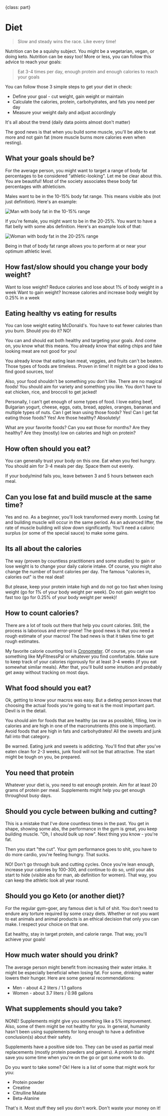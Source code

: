 {class: part}

# Diet

> Slow and steady wins the race. Like every time!

Nutrition can be a squishy subject. You might be a vegetarian, vegan, or doing keto. Nutrition can be easy too! More or less, you can follow this advice to reach your goals:

> Eat 3-4 times per day, enough protein and enough calories to reach your goals

You can follow those 3 simple steps to get your diet in check:

- Define your goal - cut weight, gain weight or maintain
- Calculate the calories, protein, carbohydrates, and fats you need per day
- Measure your weight daily and adjust accordingly

It's all about the trend (daily data points almost don't matter)

The good news is that when you build some muscle, you'll be able to eat more and not gain fat (more muscle burns more calories even when resting).

## What your goals should be?

For the average person, you might want to target a range of body fat percentages to be considered "athletic-looking". Let me be clear about this. You are beautiful! Most of the society associates these body fat percentages with athleticism.

Males want to be in the 10-15% body fat range. This means visible abs (not just definition). Here's an example:

![Man with body fat in the 10-15% range](man-body-fat.jpg)

If you're female, you might want to be in the 20-25%. You want to have a flat belly with some abs definition. Here's an example look of that:

![Woman with body fat in the 20-25% range](woman-body-fat.jpg)

Being in that of body fat range allows you to perform at or near your optimum athletic level.

## How fast/slow should you change your body weight?

Want to lose weight? Reduce calories and lose about 1% of body weight in a week
Want to gain weight? Increase calories and increase body weight by 0.25% in a week

## Eating healthy vs eating for results

You can lose weight eating McDonald's. You have to eat fewer calories than you burn. Should you do it? NO!

You can and should eat both healthy and targeting your goals. And come on, you know what this means. You already know that eating chips and fake looking meat are not good for you!

You already know that eating lean meat, veggies, and fruits can't be beaten. Those types of foods are timeless. Proven in time! It might be a good idea to find good sources, too!

Also, your food shouldn't be something you don't like. There are no magical foods! You should aim for variety and something you like. You don't have to eat chicken, rice, and broccoli to get jacked!

Personally, I can't get enough of some types of food. I love eating beef, Bulgarian yogurt, cheese, eggs, oats, bread, apples, oranges, bananas and multiple types of nuts. Can I get lean using those foods? Yes! Can I get fat eating those foods? Yes! Are those healthy? Absolutely!

What are your favorite foods? Can you eat those for months? Are they healthy? Are they (mostly) low on calories and high on protein?

## How often should you eat?

You can generally trust your body on this one. Eat when you feel hungry. You should aim for 3-4 meals per day. Space them out evenly.

If your body/mind fails you, leave between 3 and 5 hours between each meal.

## Can you lose fat and build muscle at the same time?

Yes and no. As a beginner, you'll look transformed every month. Losing fat and building muscle will occur in the same period. As an advanced lifter, the rate of muscle building will slow down significantly. You'll need a caloric surplus (or some of the special sauce) to make some gains.

## Its all about the calories

The way (proven by countless practitioners and some studies) to gain or lose weight is to change your daily calorie intake. Of course, you might also change the number of burnt calories per day. The famous "calories in, calories out" is the real deal!

But please, keep your protein intake high and do not go too fast when losing weight (go for 1% of your body weight per week). Do not gain weight too fast too (go for 0.25% of your body weight per week)!

## How to count calories?

There are a lot of tools out there that help you count calories. Still, the process is laborious and error-prone! The good news is that you need a rough estimate of your macros! The bad news is that it takes time to get rough estimates.

My favorite calorie counting tool is [Cronometer](https://cronometer.com/). Of course, you can use something like MyFitnessPal or whatever you find comfortable. Make sure to keep track of your calories rigorously for at least 3-4 weeks (if you eat somewhat similar meals). After that, you'll build some intuition and probably get away without tracking on most days.

## What food should you eat?

Ok, getting to know your macros was easy. But a dieting person knows that choosing the actual foods you're going to eat is the most important part. Devil is in the detail.

You should aim for foods that are healthy (as raw as possible), filling, low in calories and are high in one of the macronutrients (this one is important). Avoid foods that are high in fats and carbohydrates! All the sweets and junk fall into that category.

Be warned. Eating junk and sweets is addicting. You'll find that after you've eaten clean for 2-3 weeks, junk food will not be that attractive. The start might be tough on you, be prepared.

## You need that protein

Whatever your diet is, you need to eat enough protein. Aim for at least 20 grams of protein per meal. Supplements might help you get enough throughout busy days.

## Should you cycle between bulking and cutting?

This is a mistake that I've done countless times in the past. You get in shape, showing some abs, the performance in the gym is great, you keep building muscle. "Oh, I should bulk up now". Next thing you know - you're fat.

Then you start "the cut". Your gym performance goes to shit, you have to do more cardio, you're feeling hungry. That sucks.

NO! Don't go through bulk and cutting cycles. Once you're lean enough, increase your calories by 100-300, and continue to do so, until your abs start to hide (visible abs for man, ab definition for women). That way, you can keep the athletic look all year round.

## Should you go Keto (or another diet)?

For the regular gym-goer, any famous diet is full of shit. You don't need to endure any torture required by some crazy diets. Whether or not you want to eat animals and animal products is an ethical decision that only you can make. I respect your choice on that one.

Eat healthy, stay in target protein, and calorie range. That way, you'll achieve your goals!

## How much water should you drink?

The average person might benefit from increasing their water intake. It might be especially beneficial when losing fat. For some, drinking water lowers their hunger. Here are some general recommendations:

- Men - about 4.2 liters / 1.1 gallons
- Women - about 3.7 liters / 0.98 gallons

## What supplements should you take?

NONE! Supplements might give you something like a 5% improvement. Also, some of them might be not healthy for you. In general, humanity hasn't been using supplements for long enough to have a definitive conclusion(s) about their safety.

Supplements have a positive side too. They can be used as partial meal replacements (mostly protein powders and gainers). A protein bar might save you some time when you're on the go or got some work to do.

Do you want to take some? Ok! Here is a list of some that might work for you:

- Protein powder
- Creatine
- Citrulline Malate
- Beta-Alanine

That's it. Most stuff they sell you don't work. Don't waste your money on it!
